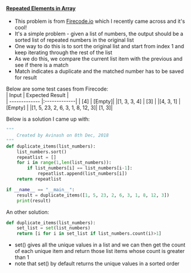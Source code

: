#### [Repeated Elements in Array](https://www.firecode.io/pages/explore/308951)  
* This problem is from [Firecode.io](https://www.firecode.io/) which I recently came across and it's cool!  
* It's a simple problem -  given a list of numbers, the output should be a sorted list of repeated numbers in the original list
* One way to do this is to sort the original list and start from index 1 and keep iterating through the rest of the list
* As we do this, we compare the current list item with the previous and see if there is a match
* Match indicates a duplicate and the matched number has to be saved for result

Below are some test cases from Firecode:  
| Input         | Expected Result           |   
| ------------- |:-------------|
| [4]           | [Empty]|
|[1, 3, 3, 4]   | [3] |
|[4, 3, 1]      | [Empty] |
|[1, 5, 23, 2, 6, 3, 1, 8, 12, 3]| [1, 3]|

Below is a solution I came up with:
```Python
"""
    Created by Avinash on 8th Dec, 2018
"""
def duplicate_items(list_numbers):
    list_numbers.sort()
    repeatlist = []
    for i in range(1,len(list_numbers)):
        if list_numbers[i] == list_numbers[i-1]:
            repeatlist.append(list_numbers[i])
    return repeatlist

if __name__ == "__main__":
    result = duplicate_items([1, 5, 23, 2, 6, 3, 1, 8, 12, 3])
    print(result)

```

An other solution:  
```Python
def duplicate_items(list_numbers):
    set_list = set(list_numbers)
    return [i for i in set_list if list_numbers.count(i)>1]
```
* set() gives all the unique values in a list and we can then get the count of each unique item and return those list items whose count is greater than 1
* note that set() by default returns the unique values in a sorted order


